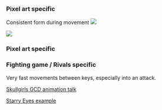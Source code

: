 ### Pixel art specific


Consistent form during movement
![](https://www.youtube.com/watch?v=C12GFdfteIo&t=1400s)

![](https://youtu.be/C12GFdfteIo?t=201)

### Pixel art specific

### Fighting game / Rivals specific

Very fast movements between keys, especially into an attack.

[Skullgirls GCD animation talk](https://www.youtube.com/watch?v=Mw0h9WmBlsw&t=0s)

[Starry Eyes example](https://youtu.be/C12GFdfteIo?t=2014)



